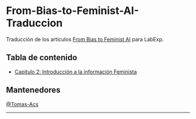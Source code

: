 # From-Bias-to-Feminist-AI-Traduccion
Traducción de los artículos [From Bias to Feminist AI](https://feministai.pubpub.org/from-bias-to-feminist-ai) para LabExp.

## Tabla de contenido
* [Capitulo 2: Introducción a la información Feminista](Capitulo%202:%20Introducción%20a%20la%20información%20Feminista.md)


## Mantenedores
[@Tomas-Acs](https://github.com/Tomas-Acs)

***
